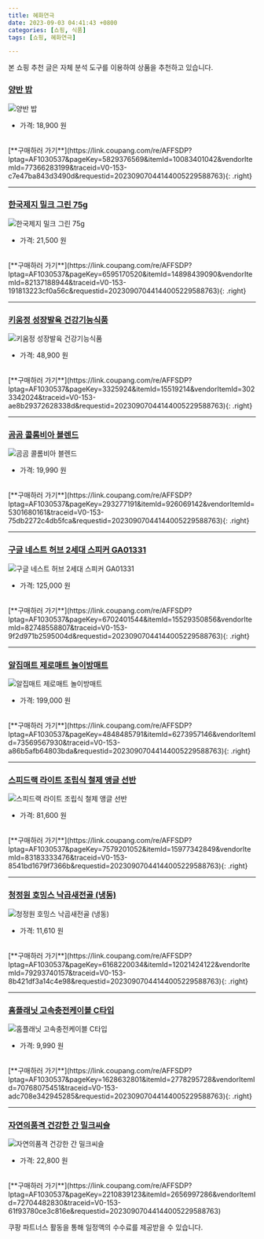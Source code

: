 ```yaml
---
title: 혜화연극
date: 2023-09-03 04:41:43 +0800
categories: [쇼핑, 식품]
tags: [쇼핑, 혜화연극]

---
```


본 쇼핑 추천 글은 자체 분석 도구를 이용하여 상품을 추천하고 있습니다.
### [양반 밥](https://link.coupang.com/re/AFFSDP?lptag=AF1030537&pageKey=5829376569&itemId=10083401042&vendorItemId=77366283199&traceid=V0-153-c7e47ba843d3490d&requestid=20230907044144005229588763)
![양반 밥](https://ads-partners.coupang.com/image1/pq75TNa5Du0A-3BopsRLKk2JMaFBlxwM3hQ7bd1-NIGMO2wMRPkrpguWFu1H8pNYbZAWS_Z0QvyZSKcJ6UGXW4B0rblg_oup2yKdnAXjYnSR70Y-XzIue-sMZx3NQtGRstlFSgX32jsdZU330hn1BKB-LwIRoMXpl2Cc7dDnHPioC9txLOJbkG1MmjP_WRg9sRJdjjfzMhSXvRog1-te0suRSLdZ37jMV_pzaQVdsKXkVGkRsQ_3NeCBl_ix1jAvc8apURAksJkVUDGlSCVk)
- 가격: 18,900 원
<br>
[**구매하러 가기**](https://link.coupang.com/re/AFFSDP?lptag=AF1030537&pageKey=5829376569&itemId=10083401042&vendorItemId=77366283199&traceid=V0-153-c7e47ba843d3490d&requestid=20230907044144005229588763){: .right}
<br>

---

### [한국제지 밀크 그린 75g](https://link.coupang.com/re/AFFSDP?lptag=AF1030537&pageKey=6595170520&itemId=14898439090&vendorItemId=82137188944&traceid=V0-153-191813223cf0a56c&requestid=20230907044144005229588763)
![한국제지 밀크 그린 75g](https://ads-partners.coupang.com/image1/tX-YPFkCzfArO8QktSAW3K8Xd0j6_pbWSSFWvrRZfcc78M89pFmxrvE-B9Z-iyks7UH7gDOSR-Awkdvhcdv-ImE8aCWOU2cbJ5iJEyk54rdn2lUY_dHZu9PUh1GoPLPzM5vcK_Js1HNRZaDHVlYoOiNH-7EHogKCo2GcuBFhjOS5v3EWoKIGyb8q5MdROSwI6nVcvtXa-RT-guKOgEf60-JDOYli3jz6VZSijikWn0frsxPQSpwqnfVu4Wz_xBGZb5WRSuLN8UnBZceKQHzK)
- 가격: 21,500 원
<br>
[**구매하러 가기**](https://link.coupang.com/re/AFFSDP?lptag=AF1030537&pageKey=6595170520&itemId=14898439090&vendorItemId=82137188944&traceid=V0-153-191813223cf0a56c&requestid=20230907044144005229588763){: .right}
<br>

---

### [키움정 성장발육 건강기능식품](https://link.coupang.com/re/AFFSDP?lptag=AF1030537&pageKey=3325924&itemId=15519214&vendorItemId=3023342024&traceid=V0-153-ae8b29372628338d&requestid=20230907044144005229588763)
![키움정 성장발육 건강기능식품](https://ads-partners.coupang.com/image1/n1XV_vOvW09SfAi9n09sWhQtBwO6HbNF2249MxVg1N3dWlrrGJcVXeSA5s-h9-KKteShAWFSpJcZXO4Sa6bidaKADjC4V8drjwMh7O_kv7ByGVowF7d49z-zgPyhAqDjxCIu-t4w3l29kw5RCJ3nKs_oQu9kJ_o8LGrxUGCj3pXjPItdgiMHKIM424G9MVk-UVLECNUlV1VIeGdJVzjG17sA1K1Gr_5ksRtgZGZOXA6-z7NU07emoULlp9GF2_LL8OqufX7VQN8mJ9psIyURkA==)
- 가격: 48,900 원
<br>
[**구매하러 가기**](https://link.coupang.com/re/AFFSDP?lptag=AF1030537&pageKey=3325924&itemId=15519214&vendorItemId=3023342024&traceid=V0-153-ae8b29372628338d&requestid=20230907044144005229588763){: .right}
<br>

---

### [곰곰 콜롬비아 블렌드](https://link.coupang.com/re/AFFSDP?lptag=AF1030537&pageKey=293277191&itemId=926069142&vendorItemId=5301680161&traceid=V0-153-75db2272c4db5fca&requestid=20230907044144005229588763)
![곰곰 콜롬비아 블렌드](https://ads-partners.coupang.com/image1/pHNMdocVdJLgD1aapAfEQwKkIsTIqNhz1g0F9iuOA8dMRVPu4yC_-wgWYdFq_TXaPEYveEoZaJj-azyMZaVa1JcRdHzjskak2qYsjILuKbx3CHtqpcT6v2ye3ihWzC_CBwWCxkyn1uDQCMpxrdTBIAiBGM3o2g9cL-mV2ep4NWY3U4XSJDM0nJKgy6Hd-dq08fUUcfO_kmbt1zdYGaOF2LixORVtB2THpBsDeBcEGwx77PDncsLsenB1QJfuTye5yv3SaLevGwMEQWF1wG_G1GU=)
- 가격: 19,990 원
<br>
[**구매하러 가기**](https://link.coupang.com/re/AFFSDP?lptag=AF1030537&pageKey=293277191&itemId=926069142&vendorItemId=5301680161&traceid=V0-153-75db2272c4db5fca&requestid=20230907044144005229588763){: .right}
<br>

---

### [구글 네스트 허브 2세대 스피커 GA01331](https://link.coupang.com/re/AFFSDP?lptag=AF1030537&pageKey=6702401544&itemId=15529350856&vendorItemId=82748558807&traceid=V0-153-9f2d971b2595004d&requestid=20230907044144005229588763)
![구글 네스트 허브 2세대 스피커 GA01331](https://ads-partners.coupang.com/image1/eLKWpuj46W4-BJySeO3j4uTm90aehxi7N1vllJ6Qo3P4paM82X8JCMCYtmNYgfbSQJu-P22tWMctj3DzNmLgRx7ujNztkRAz6jy8ZPcMKgCoe2vxrdyUxez5aXvu5z-dEtOHq6mjjd6FWscdFs3ry0_JQGofYOShB5ZqVZ1KbzaMYdzj98lZE7reUumYkhXqSkPOMPsTnvCNXJDl0Ke04LQuejZ3Ggjk-ClQkvrU-PK2ezmJo4yQCxIqCvQW1VgUQOgiq6UGnCuNiAsT_bc-)
- 가격: 125,000 원
<br>
[**구매하러 가기**](https://link.coupang.com/re/AFFSDP?lptag=AF1030537&pageKey=6702401544&itemId=15529350856&vendorItemId=82748558807&traceid=V0-153-9f2d971b2595004d&requestid=20230907044144005229588763){: .right}
<br>

---

### [알집매트 제로매트 놀이방매트](https://link.coupang.com/re/AFFSDP?lptag=AF1030537&pageKey=4848485791&itemId=6273957146&vendorItemId=73569567930&traceid=V0-153-a86b5afb64803bda&requestid=20230907044144005229588763)
![알집매트 제로매트 놀이방매트](https://ads-partners.coupang.com/image1/E0ors9qRWOV4xXlpE-7dnhx2FNlr8xwcoj_V4JXiOCilZJ0nrjOCCBRSAlrPd5ktflCYuSNYHj3x0_6AyHdvutACD2mesNpw4ONmMpixt69t8UhEJBlNjnBhmVpd6o1kd7E6_sUVxrotBI8OqdOwKhuTL6-hYoCKJfkOL7DPhjv1xL8EgVIYmKt8KrJfjH5u3tamOSznAKGxSevdwQlcj1tFEzOu-YnqwSbH1aTTkSknxV80fANbNaRpAEXep9qoxAnPriGoTWlvoVFZ16QzQQ==)
- 가격: 199,000 원
<br>
[**구매하러 가기**](https://link.coupang.com/re/AFFSDP?lptag=AF1030537&pageKey=4848485791&itemId=6273957146&vendorItemId=73569567930&traceid=V0-153-a86b5afb64803bda&requestid=20230907044144005229588763){: .right}
<br>

---

### [스피드랙 라이트 조립식 철제 앵글 선반](https://link.coupang.com/re/AFFSDP?lptag=AF1030537&pageKey=7579201052&itemId=15977342849&vendorItemId=83183333476&traceid=V0-153-8541bd1679f7366b&requestid=20230907044144005229588763)
![스피드랙 라이트 조립식 철제 앵글 선반](https://ads-partners.coupang.com/image1/a5BUKBsNl66fXwf4a6egfrD1ctyswXBU4wgKU0Ca8435DKuuKKc5bnRcC-QcbAIshPeJdZw4x8Hz3S7i-9UBWFlbm_08xbtcnV4CXu10-GJ3qM41KEquhm-ujUgYwjRoQVmiLxHQed0Pi2xaChKyAzPFiiyXT5FuNlZoVhs1CwoRzsiO7JqmFtQ7JiARMOost0m_EJc8wyolpfel43CbSXhuZJgSeeyss-MMfzj8bDbYxi1sg_-GA2f0zcRMB65VGU0sVOY1AKxg)
- 가격: 81,600 원
<br>
[**구매하러 가기**](https://link.coupang.com/re/AFFSDP?lptag=AF1030537&pageKey=7579201052&itemId=15977342849&vendorItemId=83183333476&traceid=V0-153-8541bd1679f7366b&requestid=20230907044144005229588763){: .right}
<br>

---

### [청정원 호밍스 낙곱새전골 (냉동)](https://link.coupang.com/re/AFFSDP?lptag=AF1030537&pageKey=6168220034&itemId=12021424122&vendorItemId=79293740157&traceid=V0-153-8b421df3a14c4e98&requestid=20230907044144005229588763)
![청정원 호밍스 낙곱새전골 (냉동)](https://ads-partners.coupang.com/image1/nEOyNXR0TCPsxXZ8nMezs8kzYTtQ03wBcMXZj3fLO17mCaIPZPK9nUxF2b0oE94rzePlLk4TDYqQXj4G2ViA-5WI3y1wnQPhf_gBgqM6z8niraetwpUIn4t3KvKNwoxezr923uDYsChlfGROFcBJQCcSQgBwdh2-FoWB6RY2A3tRL8ULFADd1LnFpBDEcfpXa3BvGuf2cZk5Sv70W4Y2tbMUGVBnhM9OVg0SKTCFUQ8OCVBr5y1GK7YTZluN0QlOJ1WBen904SLl6Ea9bjZrrHox)
- 가격: 11,610 원
<br>
[**구매하러 가기**](https://link.coupang.com/re/AFFSDP?lptag=AF1030537&pageKey=6168220034&itemId=12021424122&vendorItemId=79293740157&traceid=V0-153-8b421df3a14c4e98&requestid=20230907044144005229588763){: .right}
<br>

---

### [홈플래닛 고속충전케이블 C타입](https://link.coupang.com/re/AFFSDP?lptag=AF1030537&pageKey=1628632801&itemId=2778295728&vendorItemId=70768075451&traceid=V0-153-adc708e342945285&requestid=20230907044144005229588763)
![홈플래닛 고속충전케이블 C타입](https://ads-partners.coupang.com/image1/zxE5_yC-YCMlFyXYz0hJ5ycaCU0VVQi92ELnW4UiL-MQG4rGffggEJslRh2Op9VCNlzzu9JgzgOkugjo4BXUa1GO7jmwGKRfIP8MHXmGDy5qJTYxOFYj8Y1f5VZ0ZhqfB1fRDpBVSnG4XM1fU1QupXZPZrVZpZOWHWNiT4WaFQl0eFqWUA5XM9o1CDkYPkrlw7j_tj2Qt98U_82HgZRBNQX6PUO25i77xWCVBC14vSmXNuAItU9oEQc_YR2z2qB3s53Qt98mlpmLU3WUBXWa_A==)
- 가격: 9,990 원
<br>
[**구매하러 가기**](https://link.coupang.com/re/AFFSDP?lptag=AF1030537&pageKey=1628632801&itemId=2778295728&vendorItemId=70768075451&traceid=V0-153-adc708e342945285&requestid=20230907044144005229588763){: .right}
<br>

---

### [자연의품격 건강한 간 밀크씨슬](https://link.coupang.com/re/AFFSDP?lptag=AF1030537&pageKey=2210839123&itemId=2656997286&vendorItemId=72704482830&traceid=V0-153-61f93780ce3c816e&requestid=20230907044144005229588763)
![자연의품격 건강한 간 밀크씨슬](https://ads-partners.coupang.com/image1/ewzOkxmY49RH-FBjezgkg9BnEbyt4Fb6k97OQynjtJw-qqxOKUg_WsozlFt9ZzGu_KUrApLa4rirZFlOqWIl2_qmwHwu-WjdvfT2H_AoVOM545arXDXmw8axPeQ_2SUKqh181GNKA2C23jrweTv549TIDytnVwi8Zfd-3zUI5NOSScx8z7E22KloK48ug36itpNCaoqRThEtJy1-TSWwMJZ6UbiIt5-lZmjNcQEKXYDiv9Y0eJWLNrvNMTf8rOI7R-rwwP5AlBxZErLvFByx0MIM02Um97rhPXOeHeJ9NHQ=)
- 가격: 22,800 원
<br>
[**구매하러 가기**](https://link.coupang.com/re/AFFSDP?lptag=AF1030537&pageKey=2210839123&itemId=2656997286&vendorItemId=72704482830&traceid=V0-153-61f93780ce3c816e&requestid=20230907044144005229588763)


쿠팡 파트너스 활동을 통해 일정액의 수수료를 제공받을 수 있습니다.
